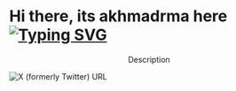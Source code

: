 <h1> Hi there, its akhmadrma here
<a href="https://git.io/typing-svg"><img src="https://readme-typing-svg.herokuapp.com?font=Fira+Code&pause=1000&width=435&lines=Software+Developer;FullStack+Engineer;Web3+Developer;Blockchain+Enthusiast" alt="Typing SVG" /></a>
</h1>

<p align="center">Description</p>

<img alt="X (formerly Twitter) URL" src="https://img.shields.io/twitter/url">




